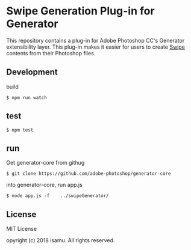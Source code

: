 # Swipe Generation Plug-in for Generator

This repository contains a plug-in for Adobe Photoshop CC's Generator extensibility layer.
This plug-in makes it easier for users to create [Swipe](https://github.com/swipe-org/swipe) contents from their Photoshop files.


## Development

build

```
$ npm run watch
```

## test

```
$ npm test
```

## run

Get generator-core from githug

```
$ git clone https://github.com/adobe-photoshop/generator-core
```

into generator-core, run app.js

```
$ node app.js -f    ../swipeGenerator/
```

## License

MIT License

opyright (c) 2018 isamu. All rights reserved.

